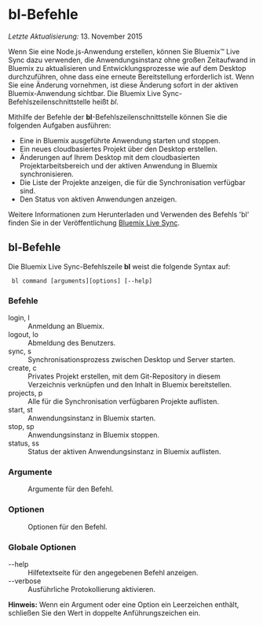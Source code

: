 # bl-Befehle

*Letzte Aktualisierung:* 13. November 2015

Wenn Sie eine Node.js-Anwendung erstellen, können Sie Bluemix™ Live Sync dazu verwenden, die Anwendungsinstanz ohne großen Zeitaufwand in Bluemix zu aktualisieren
und Entwicklungsprozesse wie auf dem Desktop durchzuführen, ohne dass eine erneute Bereitstellung erforderlich ist. Wenn Sie eine Änderung vornehmen, ist diese Änderung sofort in der aktiven Bluemix-Anwendung sichtbar. Die Bluemix Live Sync-Befehlszeilenschnittstelle heißt *bl*.

Mithilfe der Befehle der **bl**-Befehlszeilenschnittstelle können Sie die folgenden Aufgaben ausführen:

* Eine in Bluemix ausgeführte Anwendung starten und stoppen.
* Ein neues cloudbasiertes Projekt über den Desktop erstellen.
* Änderungen auf Ihrem Desktop mit dem cloudbasierten Projektarbeitsbereich und der aktiven Anwendung in Bluemix synchronisieren.
* Die Liste der Projekte anzeigen, die für die Synchronisation verfügbar sind.
* Den Status von aktiven Anwendungen anzeigen.

Weitere Informationen zum Herunterladen und Verwenden des Befehls 'bl' finden Sie in der Veröffentlichung [Bluemix Live Sync](https://www.ng.bluemix.net/docs/manageapps/bluemixlive.html#bluemixlive).

## bl-Befehle

Die Bluemix Live Sync-Befehlszeile **bl** weist die folgende Syntax auf:

``` bl command [arguments][options] [--help]```

### Befehle
<dl>
<dt>login, l</dt>
<dd>Anmeldung an Bluemix.</dd>
<dt>logout, lo</dt>
<dd>Abmeldung des Benutzers.</dd>
<dt>sync, s</dt>
<dd>Synchronisationsprozess zwischen Desktop und Server starten.</dd>
<dt>create, c</dt>
<dd>Privates Projekt erstellen, mit dem Git-Repository in diesem Verzeichnis verknüpfen und den Inhalt in Bluemix bereitstellen.</dd>
<dt>projects, p</dt>
<dd>Alle für die Synchronisation verfügbaren Projekte auflisten.</dd>
<dt>start, st</dt>
<dd>Anwendungsinstanz in Bluemix starten.</dd>
<dt>stop, sp</dt>
<dd>Anwendungsinstanz in Bluemix stoppen.</dd>
<dt>status, ss</dt>
<dd>Status der aktiven Anwendungsinstanz in Bluemix auflisten.</dd>
</dl>

### Argumente
<dl>
<dd>Argumente für den Befehl.</dd>
</dl>

### Optionen
<dl>
<dd>Optionen für den Befehl.</dd>
</dl>

### Globale Optionen
<dl>
<dt>--help</dt>
<dd>Hilfetextseite für den angegebenen Befehl anzeigen.</dd>
<dt>--verbose</dt>
<dd>Ausführliche Protokollierung aktivieren.</dd>
</dl>

**Hinweis:** Wenn ein Argument oder eine Option ein Leerzeichen enthält, schließen Sie den Wert in doppelte Anführungszeichen ein.
